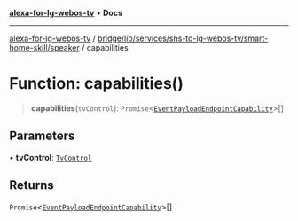[**alexa-for-lg-webos-tv**](../../../../../../../README.md) • **Docs**

***

[alexa-for-lg-webos-tv](../../../../../../../modules.md) / [bridge/lib/services/shs-to-lg-webos-tv/smart-home-skill/speaker](../README.md) / capabilities

# Function: capabilities()

> **capabilities**(`tvControl`): `Promise`\<[`EventPayloadEndpointCapability`](../../../../../../../common/smart-home-skill/response/interfaces/EventPayloadEndpointCapability.md)\>[]

## Parameters

• **tvControl**: [`TvControl`](../../../tv-manager/tv-control/classes/TvControl.md)

## Returns

`Promise`\<[`EventPayloadEndpointCapability`](../../../../../../../common/smart-home-skill/response/interfaces/EventPayloadEndpointCapability.md)\>[]
